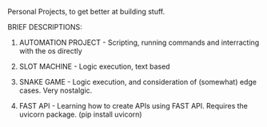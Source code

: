 Personal Projects, to get better at building stuff.

BRIEF DESCRIPTIONS:

1. AUTOMATION PROJECT - Scripting, running commands and interracting with the os directly

2. SLOT MACHINE - Logic execution, text based

3. SNAKE GAME - Logic execution, and consideration of (somewhat) edge cases. Very nostalgic.

4. FAST API - Learning how to create APIs using FAST API. Requires the uvicorn package. (pip install uvicorn)